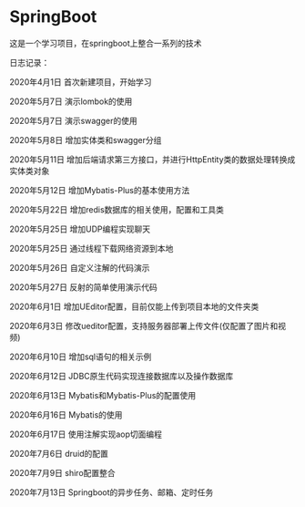 # SpringBoot
这是一个学习项目，在springboot上整合一系列的技术

日志记录：

2020年4月1日 首次新建项目，开始学习

2020年5月7日 演示lombok的使用

2020年5月7日 演示swagger的使用

2020年5月8日 增加实体类和swagger分组

2020年5月11日 增加后端请求第三方接口，并进行HttpEntity类的数据处理转换成实体类对象

2020年5月12日 增加Mybatis-Plus的基本使用方法

2020年5月22日 增加redis数据库的相关使用，配置和工具类

2020年5月25日 增加UDP编程实现聊天

2020年5月25日 通过线程下载网络资源到本地

2020年5月26日 自定义注解的代码演示

2020年5月27日 反射的简单使用演示代码

2020年6月1日 增加UEditor配置，目前仅能上传到项目本地的文件夹类

2020年6月3日 修改ueditor配置，支持服务器部署上传文件(仅配置了图片和视频)

2020年6月10日 增加sql语句的相关示例

2020年6月12日 JDBC原生代码实现连接数据库以及操作数据库

2020年6月13日 Mybatis和Mybatis-Plus的配置使用

2020年6月16日 Mybatis的使用

2020年6月17日 使用注解实现aop切面编程

2020年7月6日 druid的配置

2020年7月9日 shiro配置整合

2020年7月13日 Springboot的异步任务、邮箱、定时任务
